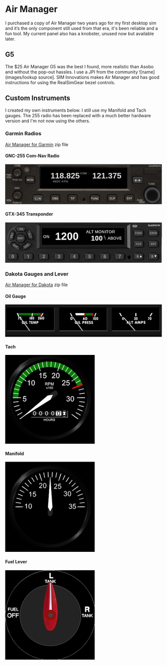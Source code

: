 # Air Manager

I purchased a copy of Air Manager two years ago for my first desktop sim and it’s the only component still used from that era, it's been reliable and a fun tool.  My current panel also has a knobster, unused now but available later.

## G5
The $25 Air Manager G5 was the best I found, more realistic than Asobo and without the pop-out hassles.  I use a JPI from the community ![name](images/lookup source].  SIM Innovations makes Air Manager and has good instructions for using the RealSimGear bezel controls.

## Custom Instruments
I created my own instruments below.  I still use my Manifold and Tach gauges.  The 255 radio has been replaced with a much better hardware version and I'm not now using the others.  

### Garmin Radios
[Air Manager for Garmin](https://github.com/radiobillm/DakotaSim/archive/refs/tags/v1.0-airmanager-garmin.zip) zip file

#### GNC-255 Com-Nav Radio
![GNC255](images/am-gnc255.jpg)
  
#### GTX-345 Transponder
![GTX345](images/am-gtx345.jpg)


### Dakota Gauges and Lever
[Air Manager for Dakota](https://github.com/radiobillm/DakotaSim/archive/refs/tags/v1.0-airmanager-garmin.zip) zip file

#### Oil Gauge
![Air Manager Oil](images/am-pa-oil.jpg)

#### Tach
![Air Manager Tach](images/am-pa-tach.jpg)

#### Manifold
![Air Manager Mainford](images/am-pa-mp.jpg)

#### Fuel Lever
![Air Manager Fuel](images/am-pa-fuel-lever.jpg)

